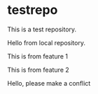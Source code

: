 # testrepo

This is a test repository.

Hello from local repository.

This is from feature 1

This is from feature 2

Hello, please make a conflict
